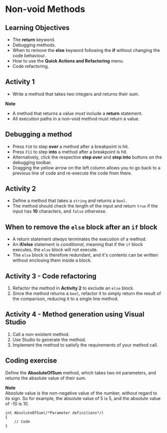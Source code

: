 # Non-void Methods
## Learning Objectives
- The <b>return</b> keyword.
- Debugging methods.
- When to remove the <b>else</b> keyword following the 
<b>if</b> without changing the code behaviour.
- How to use the <b>Quick Actions and Refactoring</b> menu.
- Code refactoring.

## Activity 1
- Write a method that takes two integers and returns their 
sum.

<b>Note</b><br>
- A method that returns a value <em>must</em> include 
a <b>return</b> statement.
- All execution paths in a non-void method must return a 
value.

## Debugging a method
- Press `F10` to step <b>over</b> a method after a breakpoint 
is hit.
- Press `F11` to step <b>into</b> a method after a breakpoint 
is hit.
- Alternatively, click the respective <b>step over</b> and 
<b>step into</b> buttons on the debugging toolbar.
- Dragging the yellow arrow on the left column allows you 
to go back to a previous line of code and re-execute the code 
from there.

## Activity 2
- Define a method that takes a `string` and returns a 
`bool`.
- The method should check the length of the input and return 
`true` if the input has <b>10</b> characters, and `false` 
otherwise.

## When to remove the `else` block after an `if` block
- A return statement <em>always</em> terminates the execution 
of a method.
- An <b>if/else</b> statement is <em>conditional</em>, meaning 
that if the `if` block executes, the `else` block will not execute.
- The `else` block is therefore redundant, and it's contents 
can be written without enclosing them inside a block.

## Activity 3 - Code refactoring
1. Refactor the method in <b>Activity 2</b> to exclude an `else` 
block.
2. Since the method returns a `bool`, refactor it to simply 
return the result of the comparison, reducing it to a 
single line method.

## Activity 4 - Method generation using Visual Studio
1. Call a non-existent method.
2. Use Studio to generate the method.
3. Implement the method to satisfy the requirements of 
your method call.

## Coding exercise
Define the <b>AbsoluteOfSum</b> method, which takes two 
int parameters, and returns the absolute value of their 
sum.

<b>Note</b><br>
Absolute value is the non-negative value of the number, 
without regard to its sign. So for example, the absolute 
value of 5 is 5, and the absolute value of -10 is 10.

```
int AbsoluteOfSum(/*Parameter definitions*/)
{
	// Code
}
```
